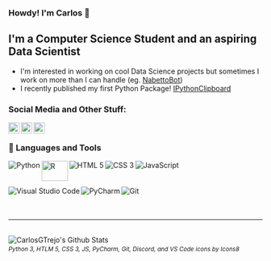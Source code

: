 
###  Howdy! I'm Carlos 👋

  

##  I'm a Computer Science Student and an aspiring Data Scientist
- I'm interested in working on cool Data Science projects but sometimes I work on more than I can handle (eg. [NabettoBot](https://github.com/CarlosGTrejo/NabettoBot))
- I recently published my first Python Package! [IPythonClipboard][ipythonclipboard]
  

###  Social Media and Other Stuff:

[<img align="left" alt="Carlos G. Trejo | LinkedIn" width="22px" src="https://cdn.jsdelivr.net/npm/simple-icons@v3/icons/linkedin.svg" />][linkedin]
[<img align="left" alt="Carlos.#7032" width="22px" src="https://img.icons8.com/material-rounded/50/000000/discord-logo.png"/>][discord]
[<img align="left" alt="Carlos G. Trejo | CodeWars" width="22px" src="https://www.codewars.com/assets/logos/logo-glyph-36-red-583450fbf586726c570cfd610c94b8f631abfd89d5c4996b4c821a770ca498f9.png" />][codewars]

  
<br/>


### 🔧 Languages and Tools


<img  align="left"  alt="Python"  src="https://img.icons8.com/color/48/000000/python.png"/>

<img  align="left"  alt="R"       src="https://www.r-project.org/Rlogo.png" width="52" height="40">

<img  align="left"  alt="HTML 5"  src="https://img.icons8.com/color/48/000000/html-5.png"/>

<img  align="left"  alt="CSS 3"   src="https://img.icons8.com/color/48/000000/css3.png"/>

<img  align="left"  alt="JavaScript"  src="https://img.icons8.com/color/50/000000/javascript.png"/>


<br/>
<br/>
<br/>


<img  align="left"  alt="Visual Studio Code"  src="https://img.icons8.com/color/50/000000/visual-studio-code-2019.png"/>

<img  align="left"  alt="PyCharm"  src="https://img.icons8.com/color/50/000000/pycharm.png"/>
<img  align="left"  alt="Git"  src="https://img.icons8.com/color/48/000000/git.png"/>
<br/>
<br/>
<br/>
<hr/>
<br/>
  

<img  align="left"  alt="CarlosGTrejo's Github Stats"  src="https://github-readme-stats.vercel.app/api?username=CarlosGTrejo&show_icons=true&hide_border=true&count_private=true"/>

[linkedin]:  https://www.linkedin.com/in/carlos-g-trejo/

[codewars]:  https://www.codewars.com/users/-Kato

[stackexchange]:  https://stackexchange.com/users/12260944/kato?tab=accounts

[discord]:  https://gist.githubusercontent.com/CarlosGTrejo/aa637f7bab8220b76a501760d13344f5/raw/ee8438c4538d2447ab919167263c0fb298497c7a/Discord%2520Tag

[ipythonclipboard]: https://pypi.org/project/IPythonClipboard/

###### <sub>Python 3, HTLM 5, CSS 3, JS, PyCharm, Git, Discord, and VS Code icons by Icons8</sub>
